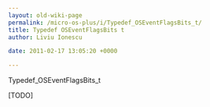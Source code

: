 ```yaml
---
layout: old-wiki-page
permalink: /micro-os-plus/i/Typedef_OSEventFlagsBits_t/
title: Typedef OSEventFlagsBits t
author: Liviu Ionescu

date: 2011-02-17 13:05:20 +0000

---
```


Typedef_OSEventFlagsBits_t

[TODO]

